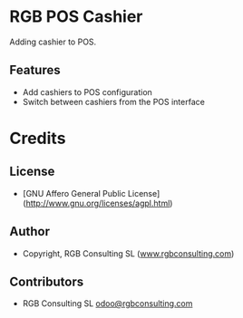 RGB POS Cashier
======================

Adding cashier to POS.

Features
--------

* Add cashiers to POS configuration
* Switch between cashiers from the POS interface


Credits
=======

License
-------

* [GNU Affero General Public License] (http://www.gnu.org/licenses/agpl.html)

Author
------

* Copyright, RGB Consulting SL (www.rgbconsulting.com)

Contributors
------------

* RGB Consulting SL <odoo@rgbconsulting.com>
